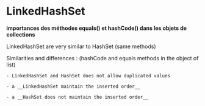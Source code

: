 # LinkedHashSet

__importances des méthodes equals() et hashCode() dans les objets de collections__

LinkedHashSet are very similar to HashSet (same methods)

Similarities and differences : (hashCode and equals methods in the object of list)

	- LinkedHashSet and HashSet does not allow duplicated values 
	
	- a __LinkedHashSet maintain the inserted order__
	
	- a __HashSet does not maintain the inserted order__